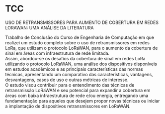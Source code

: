 # TCC
USO DE RETRANSMISSORES PARA AUMENTO DE COBERTURA EM REDES  LORAWAN: UMA ANÁLISE DA LITERATURA

Trabalho de Conclusão do Curso de Engenharia de Computação em que realizei um estudo completo sobre o uso de retransmissores em redes LoRa, que utilizam o protocolo LoRaWAN, para o aumento da cobertura de sinal em áreas com infraestrutura de rede limitada.  
Assim, abordou-se os desafios da cobertura de sinal em redes LoRa utilizando o protocolo LoRaWAN, uma análise dos dispositivos disponíveis em estudos acadêmicos e as principais características das normas técnicas, apresentando um comparativo das características, vantagens, desvantagens, casos de uso e outras métricas de interesse.  
O estudo visou contribuir para o entendimento das técnicas de retransmissão LoRaWAN e seu potencial para expandir a cobertura em áreas com baixa infraestrutura de rede e/ou energia, entregando uma fundamentação para aqueles que desejem propor novas técnicas ou iniciar a implantação de dispositivos retransmissores em LoRaWAN.
